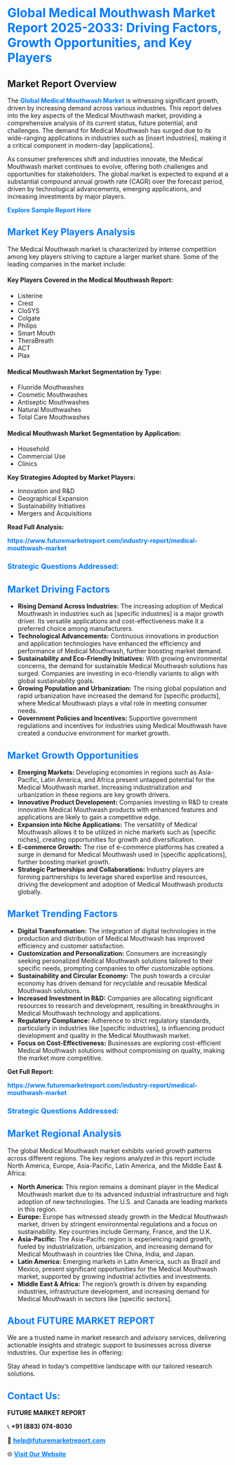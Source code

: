 <h1 style="color: #007BFF;">Global Medical Mouthwash Market Report 2025-2033: Driving Factors, Growth Opportunities, and Key Players</h1>

<section id="overview">
<h2>Market Report Overview</h2>
<p>The <a href="https://www.futuremarketreport.com/industry-report/medical-mouthwash-market" style="color: #007BFF; text-decoration: none;"><strong>Global Medical Mouthwash Market</strong></a> is witnessing significant growth, driven by increasing demand across various industries. This report delves into the key aspects of the Medical Mouthwash market, providing a comprehensive analysis of its current status, future potential, and challenges. The demand for Medical Mouthwash has surged due to its wide-ranging applications in industries such as [insert industries], making it a critical component in modern-day [applications].</p>
<p>As consumer preferences shift and industries innovate, the Medical Mouthwash market continues to evolve, offering both challenges and opportunities for stakeholders. The global market is expected to expand at a substantial compound annual growth rate (CAGR) over the forecast period, driven by technological advancements, emerging applications, and increasing investments by major players.</p>
</section>

<section id="overview">
<p><a href="https://www.futuremarketreport.com/request-sample/reportId=86147" style="color: #007BFF; text-decoration: none;"><strong>Explore Sample Report Here</strong></a></p>
</section>

<section id="key-players">
<h2 style="color: #007BFF;">Market Key Players Analysis</h2>
<p>The Medical Mouthwash market is characterized by intense competition among key players striving to capture a larger market share. Some of the leading companies in the market include:</p>
<h4>Key Players Covered in the Medical Mouthwash Report:</h4>
<ul><li>Listerine</li><li>Crest</li><li>CloSYS</li><li>Colgate</li><li>Philips</li><li>Smart Mouth</li><li>TheraBreath</li><li>ACT</li><li>Plax</li></ul>
<h4>Medical Mouthwash Market Segmentation by Type:</h4>
<ul><li>Fluoride Mouthwashes</li><li>Cosmetic Mouthwashes</li><li>Antiseptic Mouthwashes</li><li>Natural Mouthwashes</li><li>Total Care Mouthwashes</li></ul>

<h4>Medical Mouthwash Market Segmentation by Application:</h4>
<ul><li>Household</li><li>Commercial Use</li><li>Clinics</li></ul>
<p><strong>Key Strategies Adopted by Market Players:</strong></p>
<ul>
<li>Innovation and R&D</li>
<li>Geographical Expansion</li>
<li>Sustainability Initiatives</li>
<li>Mergers and Acquisitions</li>
</ul>
</section>

<section>
<p><strong>Read Full Analysis: </strong></p><a href="https://www.futuremarketreport.com/industry-report/medical-mouthwash-market" style="color: #007BFF; text-decoration: none;"><strong>https://www.futuremarketreport.com/industry-report/medical-mouthwash-market</strong></a>
<h3 style="color: #007BFF;">Strategic Questions Addressed:</h3>
</section>

<section id="driving-factors">
<h2 style="color: #007BFF;">Market Driving Factors</h2>
<ul>
<li><strong>Rising Demand Across Industries:</strong> The increasing adoption of Medical Mouthwash in industries such as [specific industries] is a major growth driver. Its versatile applications and cost-effectiveness make it a preferred choice among manufacturers.</li>
<li><strong>Technological Advancements:</strong> Continuous innovations in production and application technologies have enhanced the efficiency and performance of Medical Mouthwash, further boosting market demand.</li>
<li><strong>Sustainability and Eco-Friendly Initiatives:</strong> With growing environmental concerns, the demand for sustainable Medical Mouthwash solutions has surged. Companies are investing in eco-friendly variants to align with global sustainability goals.</li>
<li><strong>Growing Population and Urbanization:</strong> The rising global population and rapid urbanization have increased the demand for [specific products], where Medical Mouthwash plays a vital role in meeting consumer needs.</li>
<li><strong>Government Policies and Incentives:</strong> Supportive government regulations and incentives for industries using Medical Mouthwash have created a conducive environment for market growth.</li>
</ul>
</section>

<section id="growth-opportunities">
<h2 style="color: #007BFF;">Market Growth Opportunities</h2>
<ul>
<li><strong>Emerging Markets:</strong> Developing economies in regions such as Asia-Pacific, Latin America, and Africa present untapped potential for the Medical Mouthwash market. Increasing industrialization and urbanization in these regions are key growth drivers.</li>
<li><strong>Innovative Product Development:</strong> Companies investing in R&D to create innovative Medical Mouthwash products with enhanced features and applications are likely to gain a competitive edge.</li>
<li><strong>Expansion into Niche Applications:</strong> The versatility of Medical Mouthwash allows it to be utilized in niche markets such as [specific niches], creating opportunities for growth and diversification.</li>
<li><strong>E-commerce Growth:</strong> The rise of e-commerce platforms has created a surge in demand for Medical Mouthwash used in [specific applications], further boosting market growth.</li>
<li><strong>Strategic Partnerships and Collaborations:</strong> Industry players are forming partnerships to leverage shared expertise and resources, driving the development and adoption of Medical Mouthwash products globally.</li>
</ul>
</section>

<section id="trending-factors">
<h2 style="color: #007BFF;">Market Trending Factors</h2>
<ul>
<li><strong>Digital Transformation:</strong> The integration of digital technologies in the production and distribution of Medical Mouthwash has improved efficiency and customer satisfaction.</li>
<li><strong>Customization and Personalization:</strong> Consumers are increasingly seeking personalized Medical Mouthwash solutions tailored to their specific needs, prompting companies to offer customizable options.</li>
<li><strong>Sustainability and Circular Economy:</strong> The push towards a circular economy has driven demand for recyclable and reusable Medical Mouthwash solutions.</li>
<li><strong>Increased Investment in R&D:</strong> Companies are allocating significant resources to research and development, resulting in breakthroughs in Medical Mouthwash technology and applications.</li>
<li><strong>Regulatory Compliance:</strong> Adherence to strict regulatory standards, particularly in industries like [specific industries], is influencing product development and quality in the Medical Mouthwash market.</li>
<li><strong>Focus on Cost-Effectiveness:</strong> Businesses are exploring cost-efficient Medical Mouthwash solutions without compromising on quality, making the market more competitive.</li>
</ul>
</section>

<section>
<p><strong>Get Full Report: </strong></p><a href="https://www.futuremarketreport.com/industry-report/medical-mouthwash-market" style="color: #007BFF; text-decoration: none;"><strong>https://www.futuremarketreport.com/industry-report/medical-mouthwash-market</strong></a>
<h3 style="color: #007BFF;">Strategic Questions Addressed:</h3>
</section>


<section id="regional-analysis">
<h2 style="color: #007BFF;">Market Regional Analysis</h2>
<p>The global Medical Mouthwash market exhibits varied growth patterns across different regions. The key regions analyzed in this report include North America, Europe, Asia-Pacific, Latin America, and the Middle East & Africa:</p>
<ul>
<li><strong>North America:</strong> This region remains a dominant player in the Medical Mouthwash market due to its advanced industrial infrastructure and high adoption of new technologies. The U.S. and Canada are leading markets in this region.</li>
<li><strong>Europe:</strong> Europe has witnessed steady growth in the Medical Mouthwash market, driven by stringent environmental regulations and a focus on sustainability. Key countries include Germany, France, and the U.K.</li>
<li><strong>Asia-Pacific:</strong> The Asia-Pacific region is experiencing rapid growth, fueled by industrialization, urbanization, and increasing demand for Medical Mouthwash in countries like China, India, and Japan.</li>
<li><strong>Latin America:</strong> Emerging markets in Latin America, such as Brazil and Mexico, present significant opportunities for the Medical Mouthwash market, supported by growing industrial activities and investments.</li>
<li><strong>Middle East & Africa:</strong> The region’s growth is driven by expanding industries, infrastructure development, and increasing demand for Medical Mouthwash in sectors like [specific sectors].</li>
</ul>
</section>

<footer>
<h2 style="color: #007BFF;">About FUTURE MARKET REPORT</h2>
<p>We are a trusted name in market research and advisory services, delivering actionable insights and strategic support to businesses across diverse industries. Our expertise lies in offering:</p>

<p>Stay ahead in today’s competitive landscape with our tailored research solutions.</p>

<h2 style="color: #007BFF;">Contact Us:</h2>
<p><strong>FUTURE MARKET REPORT</strong></p>
<p>📞 <strong>+91 (883) 074-8030</strong></p>
<p>📧 <strong><a href="mailto:help@futuremarketreport.com" style="color: #007BFF;">help@futuremarketreport.com</a></strong></p>
<p>🌐 <strong><a href="https://www.futuremarketreport.com/" style="color: #007BFF;">Visit Our Website</a></strong></p>
</footer>